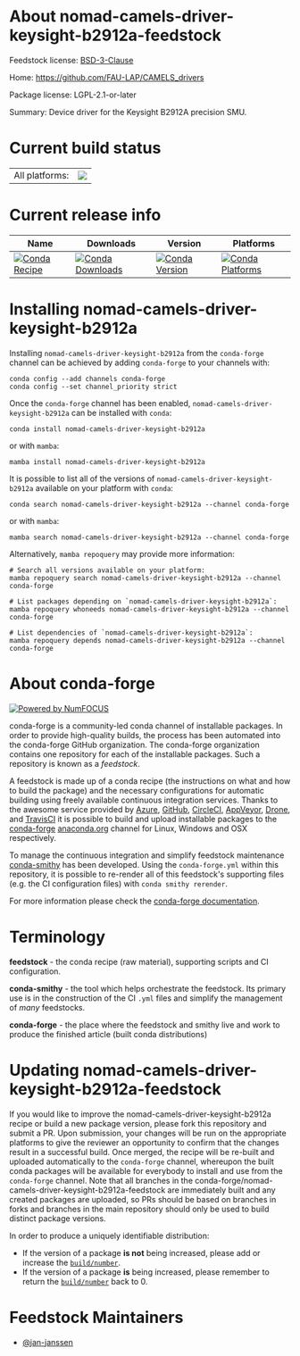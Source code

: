 About nomad-camels-driver-keysight-b2912a-feedstock
===================================================

Feedstock license: [BSD-3-Clause](https://github.com/conda-forge/nomad-camels-driver-keysight-b2912a-feedstock/blob/main/LICENSE.txt)

Home: https://github.com/FAU-LAP/CAMELS_drivers

Package license: LGPL-2.1-or-later

Summary: Device driver for the Keysight B2912A precision SMU.

Current build status
====================


<table><tr><td>All platforms:</td>
    <td>
      <a href="https://dev.azure.com/conda-forge/feedstock-builds/_build/latest?definitionId=20706&branchName=main">
        <img src="https://dev.azure.com/conda-forge/feedstock-builds/_apis/build/status/nomad-camels-driver-keysight-b2912a-feedstock?branchName=main">
      </a>
    </td>
  </tr>
</table>

Current release info
====================

| Name | Downloads | Version | Platforms |
| --- | --- | --- | --- |
| [![Conda Recipe](https://img.shields.io/badge/recipe-nomad--camels--driver--keysight--b2912a-green.svg)](https://anaconda.org/conda-forge/nomad-camels-driver-keysight-b2912a) | [![Conda Downloads](https://img.shields.io/conda/dn/conda-forge/nomad-camels-driver-keysight-b2912a.svg)](https://anaconda.org/conda-forge/nomad-camels-driver-keysight-b2912a) | [![Conda Version](https://img.shields.io/conda/vn/conda-forge/nomad-camels-driver-keysight-b2912a.svg)](https://anaconda.org/conda-forge/nomad-camels-driver-keysight-b2912a) | [![Conda Platforms](https://img.shields.io/conda/pn/conda-forge/nomad-camels-driver-keysight-b2912a.svg)](https://anaconda.org/conda-forge/nomad-camels-driver-keysight-b2912a) |

Installing nomad-camels-driver-keysight-b2912a
==============================================

Installing `nomad-camels-driver-keysight-b2912a` from the `conda-forge` channel can be achieved by adding `conda-forge` to your channels with:

```
conda config --add channels conda-forge
conda config --set channel_priority strict
```

Once the `conda-forge` channel has been enabled, `nomad-camels-driver-keysight-b2912a` can be installed with `conda`:

```
conda install nomad-camels-driver-keysight-b2912a
```

or with `mamba`:

```
mamba install nomad-camels-driver-keysight-b2912a
```

It is possible to list all of the versions of `nomad-camels-driver-keysight-b2912a` available on your platform with `conda`:

```
conda search nomad-camels-driver-keysight-b2912a --channel conda-forge
```

or with `mamba`:

```
mamba search nomad-camels-driver-keysight-b2912a --channel conda-forge
```

Alternatively, `mamba repoquery` may provide more information:

```
# Search all versions available on your platform:
mamba repoquery search nomad-camels-driver-keysight-b2912a --channel conda-forge

# List packages depending on `nomad-camels-driver-keysight-b2912a`:
mamba repoquery whoneeds nomad-camels-driver-keysight-b2912a --channel conda-forge

# List dependencies of `nomad-camels-driver-keysight-b2912a`:
mamba repoquery depends nomad-camels-driver-keysight-b2912a --channel conda-forge
```


About conda-forge
=================

[![Powered by
NumFOCUS](https://img.shields.io/badge/powered%20by-NumFOCUS-orange.svg?style=flat&colorA=E1523D&colorB=007D8A)](https://numfocus.org)

conda-forge is a community-led conda channel of installable packages.
In order to provide high-quality builds, the process has been automated into the
conda-forge GitHub organization. The conda-forge organization contains one repository
for each of the installable packages. Such a repository is known as a *feedstock*.

A feedstock is made up of a conda recipe (the instructions on what and how to build
the package) and the necessary configurations for automatic building using freely
available continuous integration services. Thanks to the awesome service provided by
[Azure](https://azure.microsoft.com/en-us/services/devops/), [GitHub](https://github.com/),
[CircleCI](https://circleci.com/), [AppVeyor](https://www.appveyor.com/),
[Drone](https://cloud.drone.io/welcome), and [TravisCI](https://travis-ci.com/)
it is possible to build and upload installable packages to the
[conda-forge](https://anaconda.org/conda-forge) [anaconda.org](https://anaconda.org/)
channel for Linux, Windows and OSX respectively.

To manage the continuous integration and simplify feedstock maintenance
[conda-smithy](https://github.com/conda-forge/conda-smithy) has been developed.
Using the ``conda-forge.yml`` within this repository, it is possible to re-render all of
this feedstock's supporting files (e.g. the CI configuration files) with ``conda smithy rerender``.

For more information please check the [conda-forge documentation](https://conda-forge.org/docs/).

Terminology
===========

**feedstock** - the conda recipe (raw material), supporting scripts and CI configuration.

**conda-smithy** - the tool which helps orchestrate the feedstock.
                   Its primary use is in the construction of the CI ``.yml`` files
                   and simplify the management of *many* feedstocks.

**conda-forge** - the place where the feedstock and smithy live and work to
                  produce the finished article (built conda distributions)


Updating nomad-camels-driver-keysight-b2912a-feedstock
======================================================

If you would like to improve the nomad-camels-driver-keysight-b2912a recipe or build a new
package version, please fork this repository and submit a PR. Upon submission,
your changes will be run on the appropriate platforms to give the reviewer an
opportunity to confirm that the changes result in a successful build. Once
merged, the recipe will be re-built and uploaded automatically to the
`conda-forge` channel, whereupon the built conda packages will be available for
everybody to install and use from the `conda-forge` channel.
Note that all branches in the conda-forge/nomad-camels-driver-keysight-b2912a-feedstock are
immediately built and any created packages are uploaded, so PRs should be based
on branches in forks and branches in the main repository should only be used to
build distinct package versions.

In order to produce a uniquely identifiable distribution:
 * If the version of a package **is not** being increased, please add or increase
   the [``build/number``](https://docs.conda.io/projects/conda-build/en/latest/resources/define-metadata.html#build-number-and-string).
 * If the version of a package **is** being increased, please remember to return
   the [``build/number``](https://docs.conda.io/projects/conda-build/en/latest/resources/define-metadata.html#build-number-and-string)
   back to 0.

Feedstock Maintainers
=====================

* [@jan-janssen](https://github.com/jan-janssen/)

